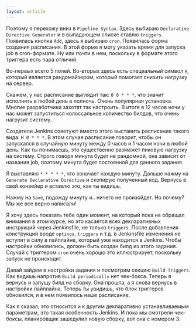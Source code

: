 ```yaml
---
layout: article
---
```

Поэтому я перехожу вниз в `Pipeline Syntax`. Здесь выбираю `Declarative Directive Generator` и в выпадающем списке ставлю `triggers`. Появилась кнопка `Add`, здесь я выбираю `cron`. Появилась форма создания расписания. В этой форме я могу указать время для запуска job в cron-формате. Ну или почти в нем, поскольку в формате этого триггера есть пара отличий.

Во-первых всего 5 полей. Во-вторых здесь есть специальный символ `H`, который является рандомайзером, который помогает снизить нагрузку на сервер.

Скажем, у нас расписание выглядит так: `0 0 * * *`, что значит исполнять в любой день в полночь. Очень популярная установка. Многие разработчики захотят так настроить. В итоге в 12 часов ночи у нас может запуститься колоссальное количество билдов, что очень нагрузит систему.

Создатели Jenkins советуют вместо этого выставить расписание такого вида:  `H 0 * * *`. В этом случае расписание говорит, чтобы он запускался в случайную минуту между 0 часов и 1 часом ночи в любой день. Как ты понимаешь, это существенно размажет пиковую нагрузку на систему. Строго говоря минута будет не рандомной, она зависит от названия job, поэтому минута будет постоянной для данного задания.

Я выставляю `* * * * *`, что означает каждую минуту. Дальше нажму на `Generate Declarative Directive` и скопирую полученный код. Вернусь в свой конвейер и вставлю это, как ты видишь.

Нажму на `Save`, подожду минуту и.. ничего не произойдет. Но почему? Мы же все верно написали!

Я хочу здесь показать тебе один момент, на который пока не обращал внимания в этом курсе, но это касается всех декларативных инструкций через Jenkinsfile, не только `triggers`.
После добавления конструкций вроде `optinos`, `triggers` и т.д. в Jenkinsfile изменения не вступят в силу в пайплайне, который уже находится в Jenkins. Чтобы настройки обновились, должен быть создан билд из этого задания. Случай с триггером `cron` очень хорошо это иллюстрирует, поскольку запуск не происходит.

Давай зайдем в настройки задания и посмотрим секцию `Build Triggers`. Как видишь напротив `Build periodically` нет чек-бокса. Теперь я вернусь и запущу билд на сборку. Она прошла, а я снова вернусь в настройки пайплайна. Теперь ты увидишь, что блок триггеров обновился, и в нем появилось наше расписание.

Как я сказал, это относится и к другим декларативно устанавливаемым параметрам, это такая особенность Jenkins. И пока мы смотрели чек-боксы, планировщик зашедулил новую сборку, вот она с номером 3.
